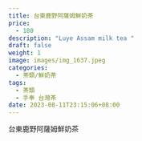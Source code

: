 ```yaml
---
title: 台東鹿野阿薩姆鮮奶茶
price:
  - 180
description: "Luye Assam milk tea "
draft: false
weight: 1
image: images/img_1637.jpeg
categories:
  - 茶類/鮮奶茶
tags:
  - 茶類
  - 手奉 台灣茶
date: 2023-08-11T23:15:06+08:00
---
```


 台東鹿野阿薩姆鮮奶茶
